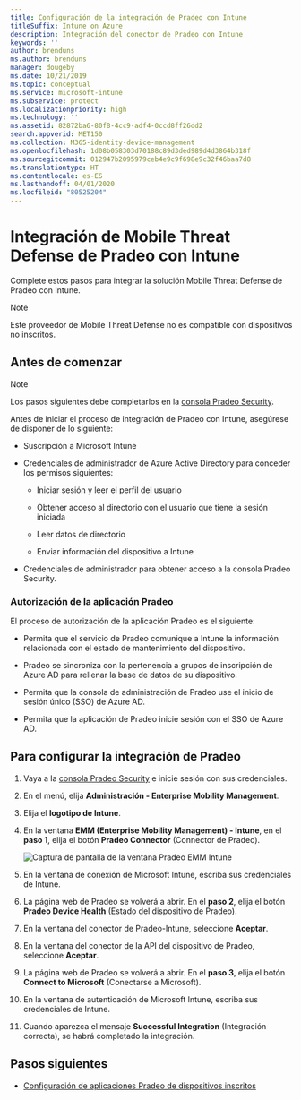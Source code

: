 ```yaml
---
title: Configuración de la integración de Pradeo con Intune
titleSuffix: Intune on Azure
description: Integración del conector de Pradeo con Intune
keywords: ''
author: brenduns
ms.author: brenduns
manager: dougeby
ms.date: 10/21/2019
ms.topic: conceptual
ms.service: microsoft-intune
ms.subservice: protect
ms.localizationpriority: high
ms.technology: ''
ms.assetid: 82872ba6-80f8-4cc9-adf4-0ccd8ff26dd2
search.appverid: MET150
ms.collection: M365-identity-device-management
ms.openlocfilehash: 1d08b058303d70188c89d3ded989d4d3864b318f
ms.sourcegitcommit: 012947b2095979ceb4e9c9f698e9c32f46baa7d8
ms.translationtype: HT
ms.contentlocale: es-ES
ms.lasthandoff: 04/01/2020
ms.locfileid: "80525204"
---
```

# <a name="integrate-pradeo-mobile-threat-defense-with-intune"></a>Integración de Mobile Threat Defense de Pradeo con Intune

Complete estos pasos para integrar la solución Mobile Threat Defense de Pradeo con Intune.

> [!NOTE]  
> Este proveedor de Mobile Threat Defense no es compatible con dispositivos no inscritos.

## <a name="before-you-begin"></a>Antes de comenzar

> [!NOTE]
> Los pasos siguientes debe completarlos en la [consola Pradeo Security](https://www.apps-security.com).

Antes de iniciar el proceso de integración de Pradeo con Intune, asegúrese de disponer de lo siguiente:

- Suscripción a Microsoft Intune

- Credenciales de administrador de Azure Active Directory para conceder los permisos siguientes:

  - Iniciar sesión y leer el perfil del usuario

  - Obtener acceso al directorio con el usuario que tiene la sesión iniciada

  - Leer datos de directorio

  - Enviar información del dispositivo a Intune

- Credenciales de administrador para obtener acceso a la consola Pradeo Security.

### <a name="pradeo-app-authorization"></a>Autorización de la aplicación Pradeo

El proceso de autorización de la aplicación Pradeo es el siguiente:

- Permita que el servicio de Pradeo comunique a Intune la información relacionada con el estado de mantenimiento del dispositivo.

- Pradeo se sincroniza con la pertenencia a grupos de inscripción de Azure AD para rellenar la base de datos de su dispositivo.

- Permita que la consola de administración de Pradeo use el inicio de sesión único (SSO) de Azure AD.

- Permita que la aplicación de Pradeo inicie sesión con el SSO de Azure AD.

## <a name="to-set-up-pradeo-integration"></a>Para configurar la integración de Pradeo

1. Vaya a la [consola Pradeo Security](https://www.pradeo-security.com) e inicie sesión con sus credenciales.

2. En el menú, elija **Administración - Enterprise Mobility Management**.

3. Elija el **logotipo de Intune**.

4. En la ventana **EMM (Enterprise Mobility Management) - Intune**, en el **paso 1**, elija el botón **Pradeo Connector** (Connector de Pradeo). 

    ![Captura de pantalla de la ventana Pradeo EMM Intune](./media/pradeo-mtd-connector-integration/pradeo_setup.png)

5. En la ventana de conexión de Microsoft Intune, escriba sus credenciales de Intune.

5. La página web de Pradeo se volverá a abrir. En el **paso 2**, elija el botón **Pradeo Device Health** (Estado del dispositivo de Pradeo).

7. En la ventana del conector de Pradeo-Intune, seleccione **Aceptar**. 

8. En la ventana del conector de la API del dispositivo de Pradeo, seleccione **Aceptar**.

9. La página web de Pradeo se volverá a abrir. En el **paso 3**, elija el botón **Connect to Microsoft** (Conectarse a Microsoft). 

10. En la ventana de autenticación de Microsoft Intune, escriba sus credenciales de Intune.

11. Cuando aparezca el mensaje **Successful Integration** (Integración correcta), se habrá completado la integración.

## <a name="next-steps"></a>Pasos siguientes

- [Configuración de aplicaciones Pradeo de dispositivos inscritos](mtd-apps-ios-app-configuration-policy-add-assign.md)
